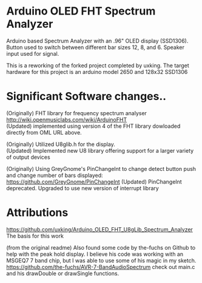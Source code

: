 # Arduino OLED FHT Spectrum Analyzer

Arduino based Spectrum Analyzer with an .96" OLED display (SSD1306).  
Button used to switch between different bar sizes 12, 8, and 6.
Speaker input used for signal.  

This is a reworking of the forked project completed by uxking.
The target hardware for this project is an arduino model 2650 and 128x32 SSD1306

# Significant Software changes..
(Originally) FHT library for frequency spectrum analyser http://wiki.openmusiclabs.com/wiki/ArduinoFHT  
(Updated)  implemented using  version 4 of the FHT library dowloaded directly from OML URL above.

(Originally) Utilized U8glib.h for the display.  
(Updated)  Implemented new U8 library offering support for a larger variety of output devices

(Originally) Using GreyGnome's PinChangeInt to change detect button push and change number of bars displayed: 
     https://github.com/GreyGnome/PinChangeInt 
(Updated)  PinChangeInt deprecated.  Upgraded to use new version of interrupt library


# Attributions

https://github.com/uxking/Arduino_OLED_FHT_U8gLib_Spectrum_Analyzer  The basis for this work

(from the original readme)
Also found some code by the-fuchs on Github to help with the peak hold display. 
I believe his code was working with an MSGEQ7 7 band chip, but I was able to use some of his magic in my sketch.  
https://github.com/the-fuchs/AVR-7-BandAudioSpectrum check out main.c and his drawDouble or drawSingle functions.

